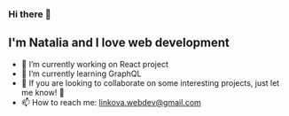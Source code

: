 ### Hi there 👋

## I'm Natalia and I love web development

- 🔭 I’m currently working on React project
- 🌱 I’m currently learning GraphQL
- 👯 If you are looking to collaborate on some interesting projects, just let me know! :green_heart:
- 📫 How to reach me: linkova.webdev@gmail.com
